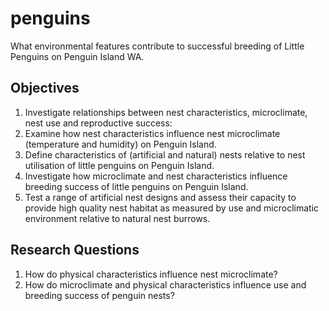 # penguins
What environmental features contribute to successful breeding of Little Penguins on Penguin Island WA.

## Objectives
1. Investigate relationships between nest characteristics, microclimate, nest use and reproductive success:
  1. Examine how nest characteristics influence nest microclimate (temperature and humidity) on Penguin Island. 
  2. Define characteristics of (artificial and natural) nests relative to nest utilisation of little penguins on Penguin Island. 
  3. Investigate how microclimate and nest characteristics influence breeding success of little penguins on Penguin Island. 
2. Test a range of artificial nest designs and assess their capacity to provide high quality nest habitat as measured by use and microclimatic environment relative to natural nest burrows.

## Research Questions
1. How do physical characteristics influence nest microclimate?
2. How do microclimate and physical characteristics influence use and breeding success of penguin nests?
